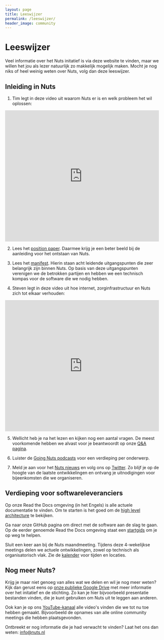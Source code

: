 ```yaml
---
layout: page
title: Leeswijzer
permalink: /leeswijzer/
header_image: community
---
```


# Leeswijzer

Veel informatie over het Nuts initatief is via deze website te vinden, maar we willen het jou als lezer natuurlijk zo makkelijk mogelijk maken. Mocht je nog niks of heel weinig weten over Nuts, volg dan deze leeswijzer.


## Inleiding in Nuts

1) Tim legt in deze video uit waarom Nuts er is en welk probleem het wil oplossen:
<iframe width="100%" height="430" src="https://www.youtube.com/embed/Ovv6z5JoIcw" frameborder="0" allow="accelerometer; autoplay; encrypted-media; gyroscope; picture-in-picture" allowfullscreen></iframe>

2) Lees het [position paper](/position-paper). Daarmee krijg je een beter beeld bij de aanleiding voor het ontstaan van Nuts.

3) Lees het [manifest](/manifest). Hierin staan acht leidende uitgangspunten die zeer belangrijk zijn binnen Nuts. Op basis van deze uitgangspunten verenigen we de betrokken partijen en hebben we een technisch kompas voor de software die we nodig hebben.

4) Steven legt in deze video uit hoe internet, zorginfrastructuur en Nuts zich tot elkaar verhouden:
<iframe width="100%" height="430" src="https://www.youtube.com/embed/1Wmu9Vbegxc" frameborder="0" allow="accelerometer; autoplay; encrypted-media; gyroscope; picture-in-picture" allowfullscreen></iframe>

5) Wellicht heb je na het lezen en kijken nog een aantal vragen. De meest voorkomende hebben we alvast voor je beantwoordt op onze [Q&A pagina](/q-and-a).

6) Luister de [Going Nuts podcasts](/podcast) voor een verdieping per onderwerp.

7) Meld je aan voor het [Nuts nieuws](https://nuts.us19.list-manage.com/subscribe/post?u=3e7256ff066373fd17657bba0&id=f44bdb4b26) en volg ons op [Twitter](https://twitter.com/intent/follow?screen_name=stichtingnuts). Zo blijf je op de hoogte van de laatste ontwikkelingen en ontvang je uitnodigingen voor bijeenkomsten die we organiseren.

## Verdieping voor softwareleveranciers

Op onze Read the Docs omgeving (in het Engels) is alle actuele documentatie te vinden. Om te starten is het goed om de [high level architecture](https://nuts-documentation.readthedocs.io/en/latest/pages/architecture/index.html) te bekijken.

Ga naar onze GitHub pagina om direct met de software aan de slag te gaan. Op de eerder genoemde Read the Docs omgeving staat een [startgids](https://nuts-documentation.readthedocs.io/en/latest/pages/getting_started/index.html) om je op weg te helpen.

Sluit een keer aan bij de Nuts maandmeeting. Tijdens deze 4-wekelijkse meetings delen we actuele ontwikkelingen, zowel op technisch als organisatorisch vlak. Zie de [kalender](/kalender) voor tijden en locaties.

## Nog meer Nuts?

Krijg je maar niet genoeg van alles wat we delen en wil je nog meer weten? Kijk dan gerust eens op [onze publieke Google Drive](https://drive.google.com/drive/u/1/folders/1Cu-vC70UqXeJ4fFQm4ls8R8RHMBuJeom) met meer informatie over het initatief en de stichting. Zo kan je hier bijvoorbeeld presentatie bestanden vinden, die je kunt gebruiken om Nuts uit te leggen aan anderen.

Ook kan je op ons [YouTube-kanaal](https://www.youtube.com/channel/UCJtbrUe2TphkzDi2lPY5yYQ) alle video's vinden die we tot nu toe hebben gemaakt. Bijvoorbeeld de opnames van alle online community meetings die hebben plaatsgevonden.

Ontbreekt er nog informatie die je had verwacht te vinden? Laat het ons dan weten: [info@nuts.nl](mailto:info@nuts.nl)
